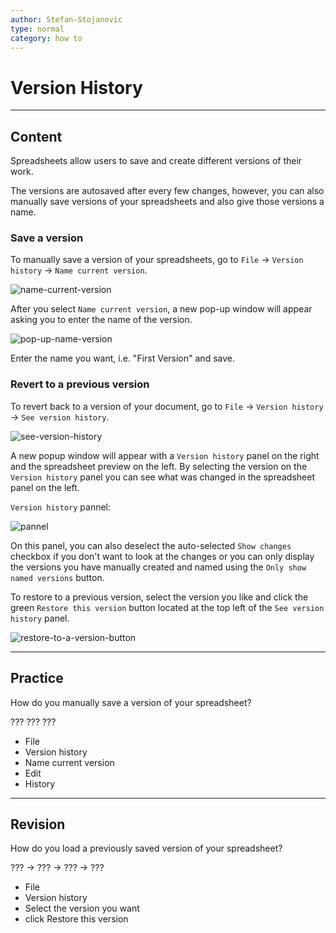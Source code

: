 ```yaml
---
author: Stefan-Stojanovic
type: normal
category: how to
---
```


# Version History


---

## Content

Spreadsheets allow users to save and create different versions of their work.

The versions are autosaved after every few changes, however, you can also manually save versions of your spreadsheets and also give those versions a name.

### Save a version

To manually save a version of your spreadsheets, go to `File` -> `Version history` -> `Name current version`.

![name-current-version](https://img.enkipro.com/743440eb2a7e5a7c8c5e1f8d2c6c02dd.png)

After you select `Name current version`, a new pop-up window will appear asking you to enter the name of the version.

![pop-up-name-version](https://img.enkipro.com/3c76815aa8e4c3df95693db9f2d7aa22.png)

Enter the name you want, i.e. "First Version" and save.

### Revert to a previous version

To revert back to a version of your document, go to `File` -> `Version history` -> `See version history`. 

![see-version-history](https://img.enkipro.com/971cf8e482985d5d9602ceffa2e7f61b.png)

A new popup window will appear with a `Version history` panel on the right and the spreadsheet preview on the left. By selecting the version on the `Version history` panel you can see what was changed in the spreadsheet panel on the left. 

`Version history` pannel:

![pannel](https://img.enkipro.com/693be8bad943d0548744f034285cee44.png)

On this panel, you can also deselect the auto-selected `Show changes` checkbox if you don't want to look at the changes or you can only display the versions you have manually created and named using the `Only show named versions` button.

To restore to a previous version, select the version you like and click the green `Restore this version` button located at the top left of the `See version history` panel.

![restore-to-a-version-button](https://img.enkipro.com/06fa5e26039c1c00ed4af1d98dd374be.png)


---

## Practice

How do you manually save a version of your spreadsheet?

???
???
???

- File
- Version history
- Name current version
- Edit
- History


---

## Revision

How do you load a previously saved version of your spreadsheet?

??? -> ??? -> ??? -> ???

- File 
- Version history 
- Select the version you want 
- click Restore this version
